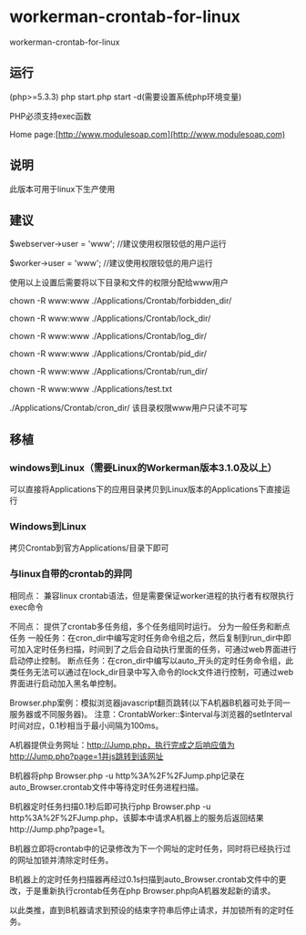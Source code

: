 # workerman-crontab-for-linux
workerman-crontab-for-linux
## 运行
(php>=5.3.3)
php start.php start -d(需要设置系统php环境变量)

PHP必须支持exec函数

Home page:[http://www.modulesoap.com](http://www.modulesoap.com)

## 说明
此版本可用于linux下生产使用

## 建议
$webserver->user = 'www';	//建议使用权限较低的用户运行

$worker->user = 'www';		//建议使用权限较低的用户运行

使用以上设置后需要将以下目录和文件的权限分配给www用户

chown -R www:www ./Applications/Crontab/forbidden_dir/

chown -R www:www ./Applications/Crontab/lock_dir/

chown -R www:www ./Applications/Crontab/log_dir/

chown -R www:www ./Applications/Crontab/pid_dir/

chown -R www:www ./Applications/Crontab/run_dir/

chown -R www:www ./Applications/test.txt

./Applications/Crontab/cron_dir/ 该目录权限www用户只读不可写

## 移植
### windows到Linux（需要Linux的Workerman版本3.1.0及以上）
可以直接将Applications下的应用目录拷贝到Linux版本的Applications下直接运行

### Windows到Linux
拷贝Crontab到官方Applications/目录下即可

### 与linux自带的crontab的异同

相同点：
兼容linux crontab语法，但是需要保证worker进程的执行者有权限执行exec命令

不同点：
提供了crontab多任务组，多个任务组同时运行。
分为一般任务和断点任务
一般任务：在cron_dir中编写定时任务命令组之后，然后复制到run_dir中即可加入定时任务扫描，时间到了之后会自动执行里面的任务，可通过web界面进行启动停止控制。
断点任务：在cron_dir中编写以auto_开头的定时任务命令组，此类任务无法可以通过在lock_dir目录中写入命令的lock文件进行控制，可通过web界面进行启动加入黑名单控制。


Browser.php案例：模拟浏览器javascript翻页跳转(以下A机器B机器可处于同一服务器或不同服务器)。
注意：CrontabWorker::$interval与浏览器的setInterval时间对应，0.1秒相当于最小间隔为100ms。

A机器提供业务网址：http://Jump.php，执行完成之后响应值为http://Jump.php?page=1并js跳转到该网址

B机器将php Browser.php -u http%3A%2F%2FJump.php记录在auto_Browser.crontab文件中等待定时任务进程扫描。

B机器定时任务扫描0.1秒后即可执行php Browser.php -u http%3A%2F%2FJump.php，该脚本中请求A机器上的服务后返回结果http://Jump.php?page=1。

B机器立即将crontab中的记录修改为下一个网址的定时任务，同时将已经执行过的网址加锁并清除定时任务。

B机器上的定时任务扫描器再经过0.1s扫描到auto_Browser.crontab文件中的更改，于是重新执行crontab任务在php Browser.php向A机器发起新的请求。

以此类推，直到B机器请求到预设的结束字符串后停止请求，并加锁所有的定时任务。
